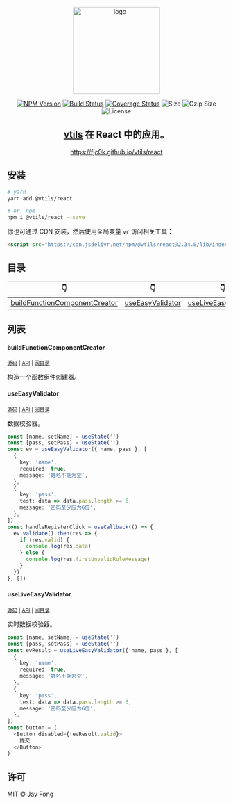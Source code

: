<p align="center"><img width="200" src="https://raw.githubusercontent.com/fjc0k/vtils/master/logo.png" alt="logo"></p>

<p align="center"><a href="https://www.npmjs.com/package/@vtils/react"><img src="https://badge.fury.io/js/%40vtils%2Freact.svg" alt="NPM Version"></a> <a href="https://travis-ci.org/fjc0k/vtils"><img src="https://travis-ci.org/fjc0k/vtils.svg?branch=master" alt="Build Status"></a> <a href="https://codecov.io/gh/fjc0k/vtils"><img src="https://codecov.io/gh/fjc0k/vtils/branch/master/graph/badge.svg" alt="Coverage Status"></a> <img src="https://badgen.net/bundlephobia/min/@vtils/react" alt="Size"> <img src="https://badgen.net/bundlephobia/minzip/@vtils/react" alt="Gzip Size"> <img src="https://badgen.net/github/license/fjc0k/vtils" alt="License"></p>

<h2 align="center"><a href="https://github.com/fjc0k/vtils/tree/master/packages/vtils">vtils</a> 在 React 中的应用。</h2>

<p align="center">
  <a href="https://fjc0k.github.io/vtils/react">https://fjc0k.github.io/vtils/react</a>
</p>

## 安装

```bash
# yarn
yarn add @vtils/react

# or, npm
npm i @vtils/react --save
```

你也可通过 CDN 安装，然后使用全局变量 `vr` 访问相关工具：

```html
<script src="https://cdn.jsdelivr.net/npm/@vtils/react@2.34.0/lib/index.umd.min.js" crossorigin="anonymous"></script>
```

<!-- TYPEDOC -->

## 目录
<!-- React!目录 -->
👇 | 👇 | 👇 | 👇
--- | --- | --- | ---
[buildFunctionComponentCreator](#buildfunctioncomponentcreator) | [useEasyValidator](#useeasyvalidator) | [useLiveEasyValidator](#useliveeasyvalidator) | 
<!-- Reacti目录 -->

## 列表

<!-- React!内容 -->
#### buildFunctionComponentCreator

<small>[源码](https://github.com/fjc0k/vtils/blob/master/packages/react/src/functionComponentCreator.ts#L44) | [API](https://fjc0k.github.io/vtils/react/globals.html#buildfunctioncomponentcreator) | [回目录](#目录)</small>

构造一个函数组件创建器。

#### useEasyValidator

<small>[源码](https://github.com/fjc0k/vtils/blob/master/packages/react/src/hooks/useEasyValidator.ts#L44) | [API](https://fjc0k.github.io/vtils/react/globals.html#useeasyvalidator) | [回目录](#目录)</small>

数据校验器。

```ts
const [name, setName] = useState('')
const [pass, setPass] = useState('')
const ev = useEasyValidator({ name, pass }, [
  {
    key: 'name',
    required: true,
    message: '姓名不能为空',
  },
  {
    key: 'pass',
    test: data => data.pass.length >= 6,
    message: '密码至少应为6位',
  },
])
const handleRegisterClick = useCallback(() => {
  ev.validate().then(res => {
    if (res.valid) {
      console.log(res.data)
    } else {
      console.log(res.firstUnvalidRuleMessage)
    }
  })
}, [])
```

#### useLiveEasyValidator

<small>[源码](https://github.com/fjc0k/vtils/blob/master/packages/react/src/hooks/useLiveEasyValidator.ts#L34) | [API](https://fjc0k.github.io/vtils/react/globals.html#useliveeasyvalidator) | [回目录](#目录)</small>

实时数据校验器。

```ts
const [name, setName] = useState('')
const [pass, setPass] = useState('')
const evResult = useLiveEasyValidator({ name, pass }, [
  {
    key: 'name',
    required: true,
    message: '姓名不能为空',
  },
  {
    key: 'pass',
    test: data => data.pass.length >= 6,
    message: '密码至少应为6位',
  },
])
const button = (
  <Button disabled={!evResult.valid}>
    提交
  </Button>
)
```
<!-- Reacti内容 -->

## 许可

MIT ©️ Jay Fong
